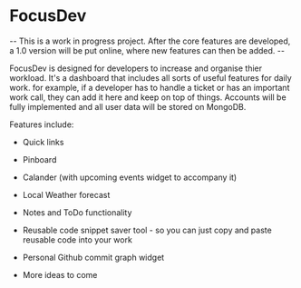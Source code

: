 # FocusDev
-- This is a work in progress project. After the core features are developed, a 1.0 version will be put online, where new features can then be added. --

FocusDev is designed for developers to increase and organise thier workload. It's a dashboard that includes all sorts of useful features for daily work. for example, if a developer has to handle a ticket or has an important work call, they can add it here and keep on top of things. Accounts will be fully implemented and all user data will be stored on MongoDB. 

Features include:

- Quick links
- Pinboard
- Calander (with upcoming events widget to accompany it)
- Local Weather forecast
- Notes and ToDo functionality
- Reusable code snippet saver tool - so you can just copy and paste reusable code into your work 
- Personal Github commit graph widget

- More ideas to come
